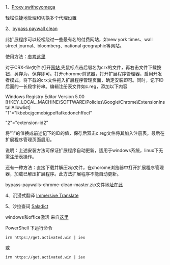 1、[Proxy swithcyomega](https://chromewebstore.google.com/detail/proxy-switchyomega/padekgcemlokbadohgkifijomclgjgif?hl=zh-CN)

轻松快捷地管理和切换多个代理设置

2、[bypass paywall clean](https://gitflic.ru/project/magnolia1234/bpc_uploads)

此扩展程序可以轻松绕过一些最有名的付费网站，如new york times、wall street journal、bloomberg、national geographic等网站。

使用方法：[参考这里](https://github.com/bpc-clone/bypass-paywalls-chrome-clean/blob/master/README.md#installation)

对于CRX-file文件:打开[网站](https://gitflic.ru/project/magnolia1234/bpc_uploads),先鼠标点击后缀名为crx的文件，再右击文件下载按钮，另存为，保存即可。打开chorome浏览器，打开扩展程序管理器，启用开发者模式。将下载的crx文件拖入扩展程序管理页面，确定安装即可。同时，记下ID后面的一长段字符串。编辑注册表文件如c.reg，添加以下内容

Windows Registry Editor Version 5.00  
[HKEY_LOCAL_MACHINE\SOFTWARE\Policies\Google\Chrome\ExtensionInstallAllowlist]  
"1"="lkbebcjgcmobigpeffafkodonchffocl"

"2"="extension-id2"

将"1"的值换成前述记下的ID的值，保存后双击c.reg文件将其加入注册表。最后在扩展程序管理页面启用。

说明：上述安装方法可保证扩展程序自动更新，适用于windows系统，linux下无需注册表操作。

还有一种方法：直接下载并解压zip文件，在chorome浏览器中打开扩展程序管理器，加载已解压扩展程序。此方法扩展程序不能自动更新。

bypass-paywalls-chrome-clean-master.zip文件[地址在此](https://gitflic.ru/project/magnolia1234/bpc_uploads/blob/raw?file=bypass-paywalls-chrome-clean-master.zip)

4、沉浸式翻译 [Immersive Translate](https://chromewebstore.google.com/detail/immersive-translate-trans/bpoadfkcbjbfhfodiogcnhhhpibjhbnh)

5、沙拉查词 [Saladict](https://chromewebstore.google.com/detail/cdonnmffkdaoajfknoeeecmchibpmkmg)


windows和office激活 来自[这里](https://github.com/massgravel/Microsoft-Activation-Scripts)

 PowerShell 下运行命令  

 ```
irm https://get.activated.win | iex
```
或
 ```
irm https://get.activated.win | iex
```

